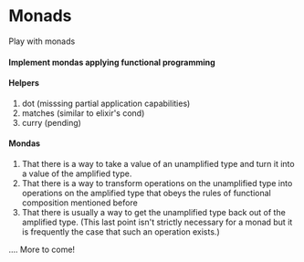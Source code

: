 # Monads
Play with monads


#### Implement mondas applying functional programming

#### Helpers
1. dot (misssing partial application capabilities)
2. matches (similar to elixir's cond)
3. curry (pending)


#### Mondas

1. That there is a way to take a value of an unamplified type and turn it into a value of the amplified type.
2. That there is a way to transform operations on the unamplified type into operations on the amplified type that obeys the rules of functional composition mentioned before
3. That there is usually a way to get the unamplified type back out of the amplified type. (This last point isn't strictly necessary for a monad but it is frequently the case that such an operation exists.)

.... More to come!

